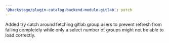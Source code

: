 ```yaml
---
'@backstage/plugin-catalog-backend-module-gitlab': patch
---
```


Added try catch around fetching gitlab group users to prevent refresh from failing completely while only a select number of groups might not be able to load correctly.
